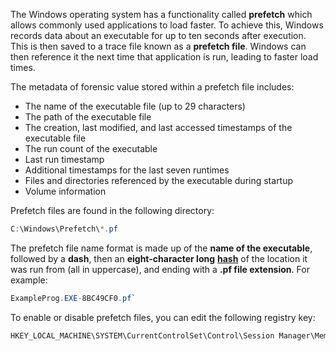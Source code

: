 
The Windows operating system has a functionality called **prefetch** which allows commonly used applications to load faster. To achieve this, Windows records data about an executable for up to ten seconds after execution. This is then saved to a trace file known as a **prefetch file**. Windows can then reference it the next time that application is run, leading to faster load times.

The metadata of forensic value stored within a prefetch file includes:

- The name of the executable file (up to 29 characters)
- The path of the executable file
- The creation, last modified, and last accessed timestamps of the executable file
- The run count of the executable
- Last run timestamp
- Additional timestamps for the last seven runtimes
- Files and directories referenced by the executable during startup
- Volume information

Prefetch files are found in the following directory:

```powershell
C:\Windows\Prefetch\*.pf
```

The prefetch file name format is made up of the **name of the executable**, followed by a **dash**, then an **eight-character long** [**hash**](https://forensicswiki.xyz/wiki/index.php?title=Prefetch#Prefetch_hash) of the location it was run from (all in uppercase), and ending with a **.pf file extension**. For example:

``` powershell
ExampleProg.EXE-8BC49CF0.pf`
```

To enable or disable prefetch files, you can edit the following registry key:

```powershell
HKEY_LOCAL_MACHINE\SYSTEM\CurrentControlSet\Control\Session Manager\Memory Management\PrefetchParameters
```